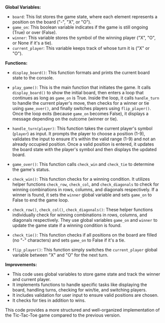 **Global Variables:**

* `board`: This list stores the game state, where each element represents a position on the board ("-", "X", or "O").
* `game_on`: This boolean variable indicates if the game is still ongoing (True) or over (False).
* `winner`: This variable stores the symbol of the winning player ("X", "O", or None if it's a tie).
* `current_player`: This variable keeps track of whose turn it is ("X" or "O").

**Functions:**

* `display_board()`: This function formats and prints the current board state to the console.

* `play_game()`: This is the main function that initiates the game. It calls `display_board()` to show the initial board, then enters a loop that continues as long as `game_on` is True. Inside the loop, it calls `handle_turn` to handle the current player's move, then checks for a winner or tie using `game_over()`, and finally switches players using `flip_player()`. Once the loop exits (because `game_on` becomes False), it displays a message depending on the outcome (winner or tie).

* `handle_turn(player)`: This function takes the current player's symbol (`player`) as input. It prompts the player to choose a position (1-9), validates the input to ensure it's within the valid range (1-9) and not an already occupied position. Once a valid position is entered, it updates the board state with the player's symbol and then displays the updated board.

* `game_over()`: This function calls `check_win` and `check_tie` to determine the game's status. 

* `check_win()`: This function checks for a winning condition. It utilizes helper functions `check_row`, `check_col`, and `check_diagonals` to check for winning combinations in rows, columns, and diagonals respectively. If a winner is found, it sets the `winner` global variable and sets `game_on` to False to end the game loop.

* `check_row()`, `check_col()`, `check_diagonals()`: These helper functions individually check for winning combinations in rows, columns, and diagonals respectively. They use global variables `game_on` and `winner` to update the game state if a winning condition is found.

* `check_tie()`: This function checks if all positions on the board are filled (no "-" characters) and sets `game_on` to False if it's a tie.

* `flip_player()`: This function simply switches the `current_player` global variable between "X" and "O" for the next turn. 

**Improvements:**

* This code uses global variables to store game state and track the winner and current player. 
* It implements functions to handle specific tasks like displaying the board, handling turns, checking for win/tie, and switching players. 
* It includes validation for user input to ensure valid positions are chosen.
* It checks for ties in addition to wins.

This code provides a more structured and well-organized implementation of the Tic-Tac-Toe game compared to the previous version. 
